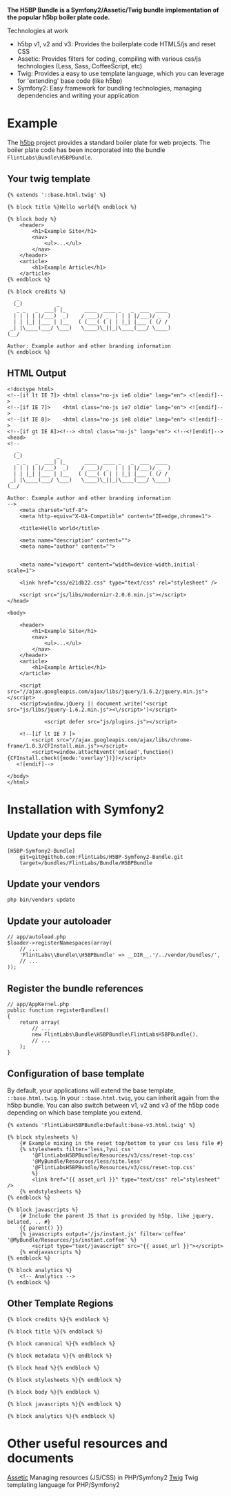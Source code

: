 **The H5BP Bundle is a Symfony2/Assetic/Twig bundle implementation of the popular h5bp boiler plate code.**

Technologies at work

* h5bp v1, v2 and v3: Provides the boilerplate code HTML5/js and reset CSS
* Assetic: Provides filters for coding, compiling with various css/js technologies (Less, Sass, CoffeeScript, etc)
* Twig: Provides a easy to use template language, which you can leverage for 'extending' base code (like h5bp)
* Symfony2: Easy framework for bundling technologies, managing dependencies and writing your application

# Example
The [h5bp](http://html5boilerplate.com/) project provides a standard boiler plate for web projects. The boiler plate code has been incorporated into the bundle `FlintLabs\Bundle\H5BPBundle`.

## Your twig template

    {% extends '::base.html.twig' %}

    {% block title %}Hello world{% endblock %}

    {% block body %}
        <header>
            <h1>Example Site</h1>
            <nav>
                <ul>...</ul>
            </nav>
        </header>
        <article>
            <h1>Example Article</h1>
        </article>
    {% endblock %}

    {% block credits %}
       _
      (_)           _
       _ _   _  ___| |_      ____  ____ _   _  ___  ____
      | | | | |/___)  _)    / ___)/ _  | | | |/___)/ _  )
      | | |_| |___ | |__   ( (___( ( | | |_| |___ ( (/ /
     _| |\____(___/ \___)   \____)\_||_|\____(___/ \____)
    (__/

    Author: Example author and other branding information
    {% endblock %}

## HTML Output

    <!doctype html>
    <!--[if lt IE 7]> <html class="no-js ie6 oldie" lang="en"> <![endif]-->
    <!--[if IE 7]>    <html class="no-js ie7 oldie" lang="en"> <![endif]-->
    <!--[if IE 8]>    <html class="no-js ie8 oldie" lang="en"> <![endif]-->
    <!--[if gt IE 8]><!--> <html class="no-js" lang="en"> <!--<![endif]-->
    <head>
    <!--
       _
      (_)           _
       _ _   _  ___| |_      ____  ____ _   _  ___  ____
      | | | | |/___)  _)    / ___)/ _  | | | |/___)/ _  )
      | | |_| |___ | |__   ( (___( ( | | |_| |___ ( (/ /
     _| |\____(___/ \___)   \____)\_||_|\____(___/ \____)
    (__/

    Author: Example author and other branding information
    -->
        <meta charset="utf-8">
        <meta http-equiv="X-UA-Compatible" content="IE=edge,chrome=1">

        <title>Hello world</title>

        <meta name="description" content="">
        <meta name="author" content="">


        <meta name="viewport" content="width=device-width,initial-scale=1">

        <link href="css/e21db22.css" type="text/css" rel="stylesheet" />

        <script src="js/libs/modernizr-2.0.6.min.js"></script>
    </head>

    <body>

        <header>
            <h1>Example Site</h1>
            <nav>
                <ul>...</ul>
            </nav>
        </header>
        <article>
            <h1>Example Article</h1>
        </article>

        <script src="//ajax.googleapis.com/ajax/libs/jquery/1.6.2/jquery.min.js"></script>
        <script>window.jQuery || document.write('<script src="js/libs/jquery-1.6.2.min.js"><\/script>')</script>

                <script defer src="js/plugins.js"></script>

        <!--[if lt IE 7 ]>
            <script src="//ajax.googleapis.com/ajax/libs/chrome-frame/1.0.3/CFInstall.min.js"></script>
            <script>window.attachEvent('onload',function(){CFInstall.check({mode:'overlay'})})</script>
       <![endif]-->

    </body>
    </html>

# Installation with Symfony2

## Update your deps file

    [H5BP-Symfony2-Bundle]
        git=git@github.com:FlintLabs/H5BP-Symfony2-Bundle.git
        target=/bundles/FlintLabs/Bundle/H5BPBundle

## Update your vendors

    php bin/vendors update

## Update your autoloader

    // app/autoload.php
    $loader->registerNamespaces(array(
        // ...
        'FlintLabs\\Bundle\\H5BPBundle' => __DIR__.'/../vendor/bundles/',
        // ...
    ));

## Register the bundle references

    // app/AppKernel.php
    public function registerBundles()
    {
        return array(
            // ...
            new FlintLabs\Bundle\H5BPBundle\FlintLabsH5BPBundle(),
            // ...
        );
    }

## Configuration of base template

By default, your applications will extend the base template, `::base.html.twig`. In your `::base.html.twig`, you can inherit again from the h5bp bundle. You can also switch between v1, v2 and v3 of the h5bp code depending on which base template you extend.


    {% extends 'FlintLabsH5BPBundle:Default:base-v3.html.twig' %}

    {% block stylesheets %}
        {# Example mixing in the reset top/bottom to your css less file #}
        {% stylesheets filter='less,?yui_css'
            '@FlintLabsH5BPBundle/Resources/v3/css/reset-top.css'
            '@MyBundle/Resources/less/site.less'
            '@FlintLabsH5BPBundle/Resources/v3/css/reset-top.css'
            %}
            <link href="{{ asset_url }}" type="text/css" rel="stylesheet" />
        {% endstylesheets %}
    {% endblock %}

    {% block javascripts %}
        {# Include the parent JS that is provided by h5bp, like jquery, belated, .. #}
        {{ parent() }}
        {% javascripts output='/js/instant.js' filter='coffee' '@MyBundle/Resources/js/instant.coffee' %}
            <script type="text/javascript" src="{{ asset_url }}"></script>
        {% endjavascripts %}
    {% endblock %}

    {% block analytics %}
        <!-- Analytics -->
    {% endblock %}

## Other Template Regions

    {% block credits %}{% endblock %}

    {% block title %}{% endblock %}

    {% block canonical %}{% endblock %}

    {% block metadata %}{% endblock %}

    {% block head %}{% endblock %}

    {% block stylesheets %}{% endblock %}

    {% block body %}{% endblock %}

    {% block javascripts %}{% endblock %}

    {% block analytics %}{% endblock %}

# Other useful resources and documents
[Assetic](https://github.com/kriswallsmith/assetic) Managing resources (JS/CSS) in PHP/Symfony2
[Twig](http://twig.sensiolabs.org/) Twig templating language for PHP/Symfony2